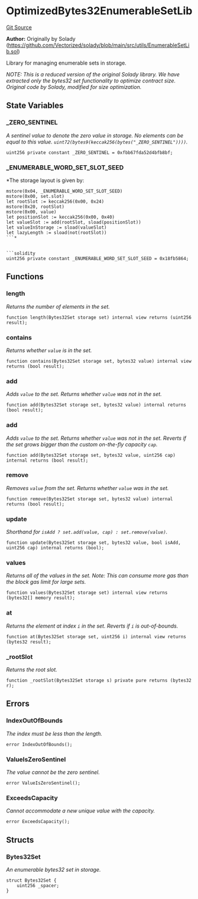 # OptimizedBytes32EnumerableSetLib
[Git Source](https://github.com/VerisLabs/KAM/blob/e73c6a1672196804f5e06d5429d895045a4c6974/src/vendor/solady/utils/EnumerableSetLib/OptimizedBytes32EnumerableSetLib.sol)

**Author:**
Originally by Solady (https://github.com/Vectorized/solady/blob/main/src/utils/EnumerableSetLib.sol)

Library for managing enumerable sets in storage.

*NOTE: This is a reduced version of the original Solady library.
We have extracted only the bytes32 set functionality to optimize contract size.
Original code by Solady, modified for size optimization.*


## State Variables
### _ZERO_SENTINEL
*A sentinel value to denote the zero value in storage.
No elements can be equal to this value.
`uint72(bytes9(keccak256(bytes("_ZERO_SENTINEL"))))`.*


```solidity
uint256 private constant _ZERO_SENTINEL = 0xfbb67fda52d4bfb8bf;
```


### _ENUMERABLE_WORD_SET_SLOT_SEED
*The storage layout is given by:
```
mstore(0x04, _ENUMERABLE_WORD_SET_SLOT_SEED)
mstore(0x00, set.slot)
let rootSlot := keccak256(0x00, 0x24)
mstore(0x20, rootSlot)
mstore(0x00, value)
let positionSlot := keccak256(0x00, 0x40)
let valueSlot := add(rootSlot, sload(positionSlot))
let valueInStorage := sload(valueSlot)
let lazyLength := sload(not(rootSlot))
```*


```solidity
uint256 private constant _ENUMERABLE_WORD_SET_SLOT_SEED = 0x18fb5864;
```


## Functions
### length

*Returns the number of elements in the set.*


```solidity
function length(Bytes32Set storage set) internal view returns (uint256 result);
```

### contains

*Returns whether `value` is in the set.*


```solidity
function contains(Bytes32Set storage set, bytes32 value) internal view returns (bool result);
```

### add

*Adds `value` to the set. Returns whether `value` was not in the set.*


```solidity
function add(Bytes32Set storage set, bytes32 value) internal returns (bool result);
```

### add

*Adds `value` to the set. Returns whether `value` was not in the set.
Reverts if the set grows bigger than the custom on-the-fly capacity `cap`.*


```solidity
function add(Bytes32Set storage set, bytes32 value, uint256 cap) internal returns (bool result);
```

### remove

*Removes `value` from the set. Returns whether `value` was in the set.*


```solidity
function remove(Bytes32Set storage set, bytes32 value) internal returns (bool result);
```

### update

*Shorthand for `isAdd ? set.add(value, cap) : set.remove(value)`.*


```solidity
function update(Bytes32Set storage set, bytes32 value, bool isAdd, uint256 cap) internal returns (bool);
```

### values

*Returns all of the values in the set.
Note: This can consume more gas than the block gas limit for large sets.*


```solidity
function values(Bytes32Set storage set) internal view returns (bytes32[] memory result);
```

### at

*Returns the element at index `i` in the set. Reverts if `i` is out-of-bounds.*


```solidity
function at(Bytes32Set storage set, uint256 i) internal view returns (bytes32 result);
```

### _rootSlot

*Returns the root slot.*


```solidity
function _rootSlot(Bytes32Set storage s) private pure returns (bytes32 r);
```

## Errors
### IndexOutOfBounds
*The index must be less than the length.*


```solidity
error IndexOutOfBounds();
```

### ValueIsZeroSentinel
*The value cannot be the zero sentinel.*


```solidity
error ValueIsZeroSentinel();
```

### ExceedsCapacity
*Cannot accommodate a new unique value with the capacity.*


```solidity
error ExceedsCapacity();
```

## Structs
### Bytes32Set
*An enumerable bytes32 set in storage.*


```solidity
struct Bytes32Set {
    uint256 _spacer;
}
```

